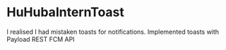 # HuHubaInternToast
I realised I had mistaken toasts for notifications. Implemented toasts with Payload REST FCM API
